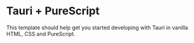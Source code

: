 # Tauri + PureScript

This template should help get you started developing with Tauri in vanilla HTML, CSS and PureScript.
